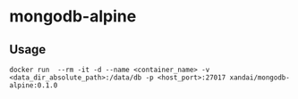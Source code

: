 # mongodb-alpine

## Usage

```
docker run  --rm -it -d --name <container_name> -v <data_dir_absolute_path>:/data/db -p <host_port>:27017 xandai/mongodb-alpine:0.1.0
```
